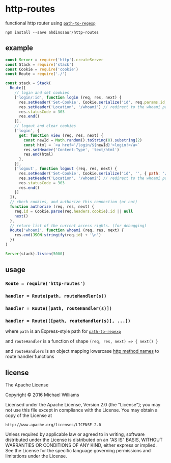 # http-routes

functional http router using [`path-to-regexp`](https://github.com/pillarjs/path-to-regexp)

```shell
npm install --save ahdinosaur/http-routes
```

## example

```js
const Server = require('http').createServer
const Stack = require('stack')
const Cookie = require('cookie')
const Route = require('./')

const stack = Stack(
  Route([
    // login and set cookies
    ['login/:id', function login (req, res, next) {
      res.setHeader('Set-Cookie', Cookie.serialize('id', req.params.id, { path: '/' }))
      res.setHeader('Location', '/whoami') // redirect to the whoami page.
      res.statusCode = 303
      res.end()
    }],
    // logout and clear cookies
    ['login', {
      get: function view (req, res, next) {
        const newId = Math.random().toString(8).substring(2)
        const html = `<a href='/login/${newId}'>login!</a>`
        res.setHeader('Content-Type', 'text/html')
        res.end(html)
      },
    }],
    ['logout', function logout (req, res, next) {
      res.setHeader('Set-Cookie', Cookie.serialize('id', '', { path: '/' }))
      res.setHeader('Location', '/whoami') // redirect to the whoami page
      res.statusCode = 303
      res.end()
    }]
  ]),
  // check cookies, and authorize this connection (or not)
  function authorize (req, res, next) {
    req.id = Cookie.parse(req.headers.cookie).id || null
    next()
  },
  // return list of the current access rights. (for debugging)
  Route('whoami', function whoami (req, res, next) {
    res.end(JSON.stringify(req.id) + '\n')
  })
)

Server(stack).listen(5000)
```

## usage

### `Route = require('http-routes')`

### `handler = Route(path, routeHandler(s))`
### `handler = Route([path, routeHandler(s)])`
### `handler = Route([[path, routeHandler(s)], ...])`

where `path` is an Express-style path for [`path-to-regexp`](https://github.com/pillarjs/path-to-regexp)

and `routeHandler` is a function of shape `(req, res, next) => { next() }`

and `routeHandlers` is an object mapping lowercase [http method names](https://www.npmjs.com/package/methods) to route handler functions

## license

The Apache License

Copyright &copy; 2016 Michael Williams

Licensed under the Apache License, Version 2.0 (the "License");
you may not use this file except in compliance with the License.
You may obtain a copy of the License at

    http://www.apache.org/licenses/LICENSE-2.0

Unless required by applicable law or agreed to in writing, software
distributed under the License is distributed on an "AS IS" BASIS,
WITHOUT WARRANTIES OR CONDITIONS OF ANY KIND, either express or implied.
See the License for the specific language governing permissions and
limitations under the License.

